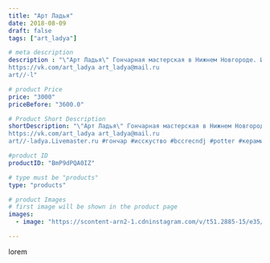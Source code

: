 ```yaml
---
title: "Арт Ладья"
date: 2018-08-09
draft: false
tags: ["art_ladya"]

# meta description
description : "\"Арт Ладья\" Гончарная мастерская в Нижнем Новгороде. Изготовление керамики и мастер//-классы по обучению. 
https://vk.com/art_ladya art_ladya@mail.ru 
art//-l"

# product Price
price: "3000"
priceBefore: "3600.0"

# Product Short Description
shortDescription: "\"Арт Ладья\" Гончарная мастерская в Нижнем Новгороде. Изготовление керамики и мастер//-классы по обучению. 
https://vk.com/art_ladya art_ladya@mail.ru 
art//-ladya.Livemaster.ru #гончар #исскуство #bccrecndj #potter #керамикадляинтерьера #керамикаручнаяработа #гончарнаямастерская #керамиканазаказ #handmade #посудаизглины #керамика #гончарнаяпосуда #эксклюзивнаякерамика #painter #dishes #decor #ceramicar #nntoday #claygoods #restaurant #earthenware #ceramic #design #magic #mug #ceramicart #магия #vargan #clay #авторскаякерамика"

#product ID
productID: "BmP9dPQA0IZ"

# type must be "products"
type: "products"

# product Images
# first image will be shown in the product page
images:
  - image: "https://scontent-arn2-1.cdninstagram.com/v/t51.2885-15/e35/40552943_1846208678826553_3320137744193159168_n.jpg?se=7&tp=1&_nc_ht=scontent-arn2-1.cdninstagram.com&_nc_cat=101&_nc_ohc=fxpP9H66p5IAX9qU-pz&ccb=7-4&oh=71d0208b081dd7f44abdc272d3a4b592&oe=608401B8&_nc_sid=86f79a&ig_cache_key=MTg0MTk2MTA2MjY5NDYwMTI0MQ%3D%3D.2-ccb7-4"

---
```

lorem
